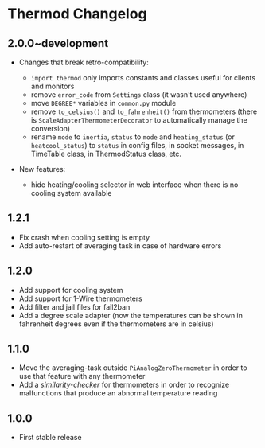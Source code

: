 # Thermod Changelog

## 2.0.0~development

  * Changes that break retro-compatibility:
    - `import thermod` only imports constants and classes useful for clients and monitors
    - remove `error_code` from `Settings` class (it wasn't used anywhere)
    - move `DEGREE*` variables in `common.py` module
    - remove `to_celsius()` and `to_fahrenheit()` from thermometers
      (there is `ScaleAdapterThermometerDecorator` to automatically
      manage the conversion)
    - rename `mode` to `inertia`, `status` to `mode` and `heating_status`
      (or `heatcool_status`) to `status` in config files, in socket messages,
      in TimeTable class, in ThermodStatus class, etc.

  * New features:
    - hide heating/cooling selector in web interface when there is no
      cooling system available

## 1.2.1

  * Fix crash when cooling setting is empty
  * Add auto-restart of averaging task in case of hardware errors

## 1.2.0

  * Add support for cooling system
  * Add support for 1-Wire thermometers
  * Add filter and jail files for fail2ban
  * Add a degree scale adapter (now the temperatures can be shown in
    fahrenheit degrees even if the thermometers are in celsius)
 
## 1.1.0

  * Move the averaging-task outside `PiAnalogZeroThermometer` in order to use
    that feature with any thermometer
  * Add a *similarity-checker* for thermometers in order to recognize
    malfunctions that produce an abnormal temperature reading

## 1.0.0

  * First stable release

